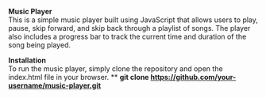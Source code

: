 **Music Player**<br/>
This is a simple music player built using JavaScript that allows users to play, pause, skip forward, and skip back through a playlist of songs. The player also includes a progress bar to track the current time and duration of the song being played.

**Installation**<br/>
To run the music player, simply clone the repository and open the index.html file in your browser.
** __git clone https://github.com/your-username/music-player.git__
